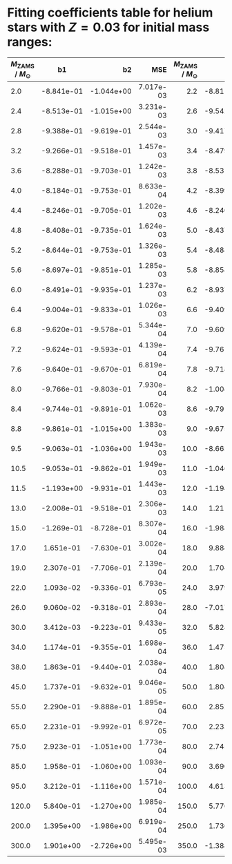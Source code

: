 # Fitting coefficients table for helium stars with  $Z=0.03$  for initial mass ranges: 

| $M_{\text{ZAMS}}$ / $M_{\odot}$  |  b1  | b2   | MSE  |   $M_{\text{ZAMS}}$ / $M_{\odot}$   |  b1 |  b2 |  MSE | 
| ------------------|:-------------:| ----:|----:|------:|------:|-------:|-------:|
| 2.0 |  -8.841e-01 |  -1.044e+00 |  7.017e-03 |  2.2 |  -8.811e-01 |  -1.021e+00 |  4.380e-03 | 
| 2.4 |  -8.513e-01 |  -1.015e+00 |  3.231e-03 |  2.6 |  -9.542e-01 |  -9.319e-01 |  3.633e-03 | 
| 2.8 |  -9.388e-01 |  -9.619e-01 |  2.544e-03 |  3.0 |  -9.417e-01 |  -9.582e-01 |  2.671e-03 | 
| 3.2 |  -9.266e-01 |  -9.518e-01 |  1.457e-03 |  3.4 |  -8.479e-01 |  -9.738e-01 |  1.310e-03 | 
| 3.6 |  -8.288e-01 |  -9.703e-01 |  1.242e-03 |  3.8 |  -8.531e-01 |  -9.701e-01 |  2.118e-03 | 
| 4.0 |  -8.184e-01 |  -9.753e-01 |  8.633e-04 |  4.2 |  -8.399e-01 |  -9.738e-01 |  1.415e-03 | 
| 4.4 |  -8.246e-01 |  -9.705e-01 |  1.202e-03 |  4.6 |  -8.240e-01 |  -9.765e-01 |  1.261e-03 | 
| 4.8 |  -8.408e-01 |  -9.735e-01 |  1.624e-03 |  5.0 |  -8.437e-01 |  -9.821e-01 |  1.419e-03 | 
| 5.2 |  -8.644e-01 |  -9.753e-01 |  1.326e-03 |  5.4 |  -8.488e-01 |  -9.850e-01 |  1.087e-03 | 
| 5.6 |  -8.697e-01 |  -9.851e-01 |  1.285e-03 |  5.8 |  -8.858e-01 |  -9.886e-01 |  1.041e-03 | 
| 6.0 |  -8.491e-01 |  -9.935e-01 |  1.237e-03 |  6.2 |  -8.937e-01 |  -9.882e-01 |  1.329e-03 | 
| 6.4 |  -9.004e-01 |  -9.833e-01 |  1.026e-03 |  6.6 |  -9.409e-01 |  -9.663e-01 |  9.285e-04 | 
| 6.8 |  -9.620e-01 |  -9.578e-01 |  5.344e-04 |  7.0 |  -9.609e-01 |  -9.576e-01 |  7.260e-04 | 
| 7.2 |  -9.624e-01 |  -9.593e-01 |  4.139e-04 |  7.4 |  -9.761e-01 |  -9.622e-01 |  4.845e-04 | 
| 7.6 |  -9.640e-01 |  -9.670e-01 |  6.819e-04 |  7.8 |  -9.718e-01 |  -9.719e-01 |  4.779e-04 | 
| 8.0 |  -9.766e-01 |  -9.803e-01 |  7.930e-04 |  8.2 |  -1.004e+00 |  -9.856e-01 |  9.008e-04 | 
| 8.4 |  -9.744e-01 |  -9.891e-01 |  1.062e-03 |  8.6 |  -9.791e-01 |  -1.010e+00 |  1.919e-03 | 
| 8.8 |  -9.861e-01 |  -1.015e+00 |  1.383e-03 |  9.0 |  -9.675e-01 |  -1.030e+00 |  1.853e-03 | 
| 9.5 |  -9.063e-01 |  -1.036e+00 |  1.943e-03 |  10.0 |  -8.663e-01 |  -1.019e+00 |  1.649e-03 | 
| 10.5 |  -9.053e-01 |  -9.862e-01 |  1.949e-03 |  11.0 |  -1.046e+00 |  -9.947e-01 |  1.019e-03 | 
| 11.5 |  -1.193e+00 |  -9.931e-01 |  1.443e-03 |  12.0 |  -1.194e+00 |  -1.007e+00 |  1.970e-03 | 
| 13.0 |  -2.008e-01 |  -9.518e-01 |  2.306e-03 |  14.0 |  1.211e-02 |  -8.733e-01 |  1.061e-03 | 
| 15.0 |  -1.269e-01 |  -8.728e-01 |  8.307e-04 |  16.0 |  -1.988e-02 |  -7.854e-01 |  8.054e-04 | 
| 17.0 |  1.651e-01 |  -7.630e-01 |  3.002e-04 |  18.0 |  9.884e-02 |  -7.632e-01 |  6.252e-04 | 
| 19.0 |  2.307e-01 |  -7.706e-01 |  2.139e-04 |  20.0 |  1.704e-01 |  -7.763e-01 |  5.832e-04 | 
| 22.0 |  1.093e-02 |  -9.336e-01 |  6.793e-05 |  24.0 |  3.979e-02 |  -9.402e-01 |  6.950e-05 | 
| 26.0 |  9.060e-02 |  -9.318e-01 |  2.893e-04 |  28.0 |  -7.017e-03 |  -9.198e-01 |  2.202e-04 | 
| 30.0 |  3.412e-03 |  -9.223e-01 |  9.433e-05 |  32.0 |  5.824e-02 |  -9.286e-01 |  1.491e-04 | 
| 34.0 |  1.174e-01 |  -9.355e-01 |  1.698e-04 |  36.0 |  1.475e-01 |  -9.436e-01 |  7.919e-05 | 
| 38.0 |  1.863e-01 |  -9.440e-01 |  2.038e-04 |  40.0 |  1.804e-01 |  -9.511e-01 |  1.828e-04 | 
| 45.0 |  1.737e-01 |  -9.632e-01 |  9.046e-05 |  50.0 |  1.804e-01 |  -9.733e-01 |  1.872e-04 | 
| 55.0 |  2.290e-01 |  -9.888e-01 |  1.895e-04 |  60.0 |  2.852e-01 |  -1.006e+00 |  1.520e-04 | 
| 65.0 |  2.231e-01 |  -9.992e-01 |  6.972e-05 |  70.0 |  2.233e-01 |  -1.015e+00 |  2.000e-04 | 
| 75.0 |  2.923e-01 |  -1.051e+00 |  1.773e-04 |  80.0 |  2.745e-01 |  -1.062e+00 |  1.438e-04 | 
| 85.0 |  1.958e-01 |  -1.060e+00 |  1.093e-04 |  90.0 |  3.690e-01 |  -1.126e+00 |  1.084e-04 | 
| 95.0 |  3.212e-01 |  -1.116e+00 |  1.571e-04 |  100.0 |  4.613e-01 |  -1.176e+00 |  1.689e-04 | 
| 120.0 |  5.840e-01 |  -1.270e+00 |  1.985e-04 |  150.0 |  5.776e-01 |  -1.374e+00 |  2.413e-04 | 
| 200.0 |  1.395e+00 |  -1.986e+00 |  6.919e-04 |  250.0 |  1.736e+00 |  -2.424e+00 |  2.086e-03 | 
| 300.0 |  1.901e+00 |  -2.726e+00 |  5.495e-03 |  350.0 |  -1.388e+00 |  -1.178e-01 |  8.294e-03 | 
